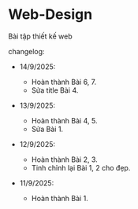 # Web-Design
Bài tập thiết kế web

changelog:
- 14/9/2025:
  + Hoàn thành Bài 6, 7.
  + Sửa title Bài 4.
  
- 13/9/2025:
  + Hoàn thành Bài 4, 5.
  + Sửa Bài 1.
  
- 12/9/2025:
  + Hoàn thành Bài 2, 3.
  + Tinh chỉnh lại Bài 1, 2 cho đẹp.
  
- 11/9/2025:
  + Hoàn thành Bài 1.
